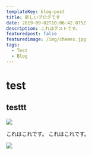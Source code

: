 ```yaml
---
templateKey: blog-post
title: 新しいブログです
date: 2019-09-02T10:06:42.075Z
description: これはテストです。
featuredpost: false
featuredimage: /img/chemex.jpg
tags:
  - Test
  - Blog
---
```

# test

## testtt

![](/img/products-grid3.jpg)

これはこれです。
これはこれです。



![](/img/products-grid2.jpg)
